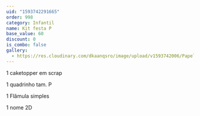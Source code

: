 ```yaml
---
uid: "1593742291665"
order: 998
category: Infantil
name: Kit festa P
base_value: 60
discount: 0
is_combo: false
gallery:
  - https://res.cloudinary.com/dkaanqsro/image/upload/v1593742006/Papelaria%20infantil/Kit_festa_infantil_P_xec7w2.jpg
---
```

1 caketopper em scrap

1 quadrinho tam. P

1 Flâmula simples

1 nome 2D